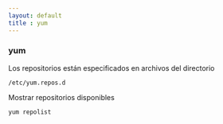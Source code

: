 ```yaml
---
layout: default
title : yum
---
```

### yum

Los repositorios están especificados en archivos del directorio

    /etc/yum.repos.d

Mostrar repositorios disponibles

    yum repolist
